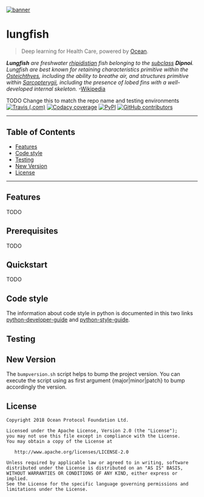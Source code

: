 #


[![banner](https://raw.githubusercontent.com/oceanprotocol/art/master/github/repo-banner%402x.png)](https://oceanprotocol.com)

# lungfish

> Deep learning for Health Care, powered by [Ocean](https://oceanprotocol.com).



***Lungfish** are freshwater [rhipidistian](https://en.wikipedia.org/wiki/Rhipidistian) fish belonging to the [subclass](https://en.wikipedia.org/wiki/Subclass_(biology)) **Dipnoi**. Lungfish are best known for retaining characteristics primitive within the [Osteichthyes](https://en.wikipedia.org/wiki/Osteichthyes), including the ability to breathe air, and structures primitive within [Sarcopterygii](https://en.wikipedia.org/wiki/Sarcopterygii), including the presence of lobed fins with a well-developed internal skeleton.* -[Wikipedia](https://en.wikipedia.org/wiki/Lungfish)

TODO Change this to match the repo name and testing environments
[![Travis (.com)](https://img.shields.io/travis/com/oceanprotocol/oceandb-elasticsearch-driver.svg)](https://travis-ci.com/oceanprotocol/oceandb-elasticsearch-driver)
[![Codacy coverage](https://img.shields.io/codacy/coverage/de067a9402c64b989c76b27cfc74fefe.svg)](https://app.codacy.com/project/ocean-protocol/oceandb-elasticsearch-driver/dashboard)
[![PyPI](https://img.shields.io/pypi/v/oceandb-elasticsearch-driver.svg)](https://pypi.org/project/oceandb-elasticsearch-driver/)
[![GitHub contributors](https://img.shields.io/github/contributors/oceanprotocol/oceandb-elasticsearch-driver.svg)](https://github.com/oceanprotocol/oceandb-elasticsearch-driver/graphs/contributors)

------

## Table of Contents

- [Features](#features)
- [Code style](#code-style)
- [Testing](#testing)
- [New Version](#new-version)
- [License](#license)

------

## Features

TODO


## Prerequisites

TODO

## Quickstart

TODO


## Code style

The information about code style in python is documented in this two links [python-developer-guide](https://github.com/oceanprotocol/dev-ocean/blob/master/doc/development/python-developer-guide.md)
and [python-style-guide](https://github.com/oceanprotocol/dev-ocean/blob/master/doc/development/python-style-guide.md).
​    

## Testing



## New Version

The `bumpversion.sh` script helps to bump the project version. You can execute the script using as first argument {major|minor|patch} to bump accordingly the version.

## License

```
Copyright 2018 Ocean Protocol Foundation Ltd.

Licensed under the Apache License, Version 2.0 (the "License");
you may not use this file except in compliance with the License.
You may obtain a copy of the License at

   http://www.apache.org/licenses/LICENSE-2.0

Unless required by applicable law or agreed to in writing, software
distributed under the License is distributed on an "AS IS" BASIS,
WITHOUT WARRANTIES OR CONDITIONS OF ANY KIND, either express or implied.
See the License for the specific language governing permissions and
limitations under the License.

```
